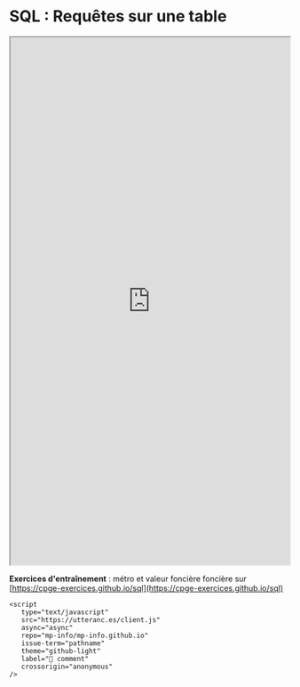 # SQL : Requêtes sur une table

<iframe
    src="https://mozilla.github.io/pdf.js/web/viewer.html?file=https://raw.githubusercontent.com/cpge-itc/itc2/files/1_sql/resume/sql_resume.pdf#zoom=page-width&pagemode=none"
    height=950 width=100% allowfullscreen></iframe>

**Exercices d'entraînement** : métro et valeur foncière foncière sur [https://cpge-exercices.github.io/sql](https://cpge-exercices.github.io/sql)

```{raw} html
<script
   type="text/javascript"
   src="https://utteranc.es/client.js"
   async="async"
   repo="mp-info/mp-info.github.io"
   issue-term="pathname"
   theme="github-light"
   label="💬 comment"
   crossorigin="anonymous"
/>
```
